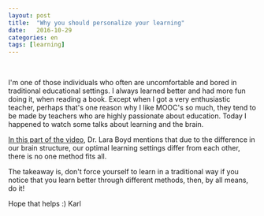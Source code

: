 ```yaml
---
layout: post
title:  "Why you should personalize your learning"
date:   2016-10-29
categories: en
tags: [learning]
---
```

<div class="fb-like" data-href="http://karlheinzniebuhr.github.io/en/2016/10/29/why-you-should-personalize-learning/" data-layout="button_count" data-action="recommend" data-size="small" data-show-faces="true" data-share="true"></div><br>

I'm one of those individuals who often are uncomfortable and bored in traditional educational settings. I always learned better and had more fun doing it, when reading a book. Except when I got a very enthusiastic teacher, perhaps that's one reason why I like MOOC's so much, they tend to be made by teachers who are highly passionate about education. Today I happened to watch some talks about learning and the brain.

[In this part of the video](https://youtu.be/LNHBMFCzznE?t=714), Dr. Lara Boyd mentions that due to the difference in our brain structure, our optimal learning settings differ from each other, there is no one method fits all.

The takeaway is, don't force yourself to learn in a traditional way if you notice that you learn better through different methods, then, by all means, do it!

Hope that helps :)
Karl
